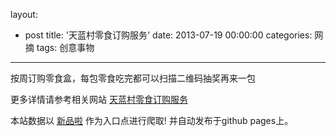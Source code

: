 layout: 
  - post 
title: '天蓝村零食订购服务' 
date: 2013-07-19 00:00:00 
categories: 网摘 
tags: 创意事物 
---

按周订购零食盒，每包零食吃完都可以扫描二维码抽奖再来一包  

更多详情请参考相关网站 [天蓝村零食订购服务](http://www.tianlancun.com/)  

本站数据以 [新品啦](http://xinpinla.com/) 作为入口点进行爬取! 并自动发布于github pages上。  
